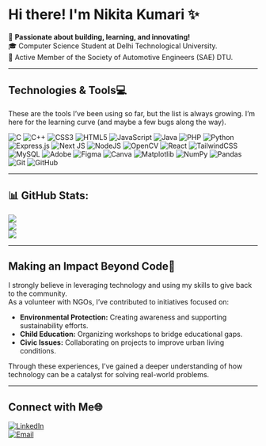 # Hi there! I'm Nikita Kumari ✨  

🚀 **Passionate about building, learning, and innovating!**  
🎓 Computer Science Student at Delhi Technological University.   
🚗 Active Member of the Society of Automotive Engineers (SAE) DTU.

---

##  Technologies & Tools💻  
These are the tools I’ve been using so far, but the list is always growing.
I’m here for the learning curve (and maybe a few bugs along the way).

![C](https://img.shields.io/badge/c-%2300599C.svg?style=plastic&logo=c&logoColor=white) ![C++](https://img.shields.io/badge/c++-%2300599C.svg?style=plastic&logo=c%2B%2B&logoColor=white) ![CSS3](https://img.shields.io/badge/css3-%231572B6.svg?style=plastic&logo=css3&logoColor=white) ![HTML5](https://img.shields.io/badge/html5-%23E34F26.svg?style=plastic&logo=html5&logoColor=white) ![JavaScript](https://img.shields.io/badge/javascript-%23323330.svg?style=plastic&logo=javascript&logoColor=%23F7DF1E) ![Java](https://img.shields.io/badge/java-%23ED8B00.svg?style=plastic&logo=openjdk&logoColor=white) ![PHP](https://img.shields.io/badge/php-%23777BB4.svg?style=plastic&logo=php&logoColor=white) ![Python](https://img.shields.io/badge/python-3670A0?style=plastic&logo=python&logoColor=ffdd54) ![Express.js](https://img.shields.io/badge/express.js-%23404d59.svg?style=plastic&logo=express&logoColor=%2361DAFB) ![Next JS](https://img.shields.io/badge/Next-black?style=plastic&logo=next.js&logoColor=white) ![NodeJS](https://img.shields.io/badge/node.js-6DA55F?style=plastic&logo=node.js&logoColor=white) ![OpenCV](https://img.shields.io/badge/opencv-%23white.svg?style=plastic&logo=opencv&logoColor=white) ![React](https://img.shields.io/badge/react-%2320232a.svg?style=plastic&logo=react&logoColor=%2361DAFB) ![TailwindCSS](https://img.shields.io/badge/tailwindcss-%2338B2AC.svg?style=plastic&logo=tailwind-css&logoColor=white) ![MySQL](https://img.shields.io/badge/mysql-4479A1.svg?style=plastic&logo=mysql&logoColor=white) ![Adobe](https://img.shields.io/badge/adobe-%23FF0000.svg?style=plastic&logo=adobe&logoColor=white) ![Figma](https://img.shields.io/badge/figma-%23F24E1E.svg?style=plastic&logo=figma&logoColor=white) ![Canva](https://img.shields.io/badge/Canva-%2300C4CC.svg?style=plastic&logo=Canva&logoColor=white) ![Matplotlib](https://img.shields.io/badge/Matplotlib-%23ffffff.svg?style=plastic&logo=Matplotlib&logoColor=black) ![NumPy](https://img.shields.io/badge/numpy-%23013243.svg?style=plastic&logo=numpy&logoColor=white) ![Pandas](https://img.shields.io/badge/pandas-%23150458.svg?style=plastic&logo=pandas&logoColor=white) ![Git](https://img.shields.io/badge/git-%23F05033.svg?style=plastic&logo=git&logoColor=white) ![GitHub](https://img.shields.io/badge/github-%23121011.svg?style=plastic&logo=github&logoColor=white)

---

## 📊 GitHub Stats:
![](https://github-readme-stats.vercel.app/api?username=Nikita-Kumari94&theme=dracula&hide_border=false&include_all_commits=false&count_private=false)<br/>
![](https://github-readme-streak-stats.herokuapp.com/?user=Nikita-Kumari94&theme=dracula&hide_border=false)<br/>
![](https://github-readme-stats.vercel.app/api/top-langs/?username=Nikita-Kumari94&theme=dracula&hide_border=false&include_all_commits=false&count_private=false&layout=compact)

---

##  Making an Impact Beyond Code🌱  

I strongly believe in leveraging technology and using my skills to give back to the community.  
As a volunteer with NGOs, I’ve contributed to initiatives focused on:  
- **Environmental Protection:** Creating awareness and supporting sustainability efforts.  
- **Child Education:** Organizing workshops to bridge educational gaps.  
- **Civic Issues:** Collaborating on projects to improve urban living conditions.  

Through these experiences, I’ve gained a deeper understanding of how technology can be a catalyst for solving real-world problems.  

---

##  Connect with Me🌐  
[![LinkedIn](https://img.shields.io/badge/LinkedIn-Profile-blue)](https://www.linkedin.com/in/nikita-kumari-b6bb4b33b)   
[![Email](https://img.shields.io/badge/Email-Contact-red)](mailto:nikita0901kumari@gmail.com)  
